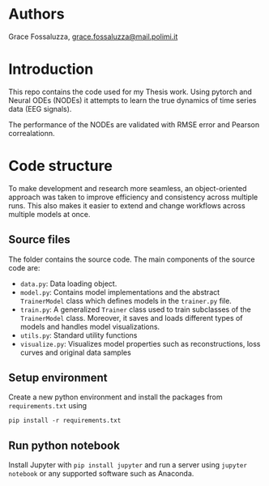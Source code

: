 # Authors
Grace Fossaluzza, grace.fossaluzza@mail.polimi.it


# Introduction
This repo contains the code used for my Thesis work.
Using pytorch and Neural ODEs (NODEs) it attempts to learn the true dynamics of time series data (EEG signals).

The performance of the NODEs are validated with RMSE error and Pearson correalationn.  

# Code structure
To make development and research more seamless, an object-oriented approach was taken to improve efficiency and
consistency across multiple runs. This also makes it easier to extend and change workflows across multiple models at once.

## Source files
The folder contains the source code. The main components of the source code are:

- `data.py`: Data loading object. 
- `model.py`: Contains model implementations and the abstract `TrainerModel` class which defines models
in the `trainer.py` file.
- `train.py`: A generalized `Trainer` class used to train subclasses of the `TrainerModel` class.
Moreover, it saves and loads different types of models and handles model visualizations.
- `utils.py`: Standard utility functions
- `visualize.py`: Visualizes model properties such as reconstructions, loss curves and original data samples

## Setup environment
Create a new python environment and install the packages from `requirements.txt` using

`pip install -r requirements.txt`

## Run python notebook
Install Jupyter with `pip install jupyter` and run a server using `jupyter notebook` or any supported software
such as Anaconda.
